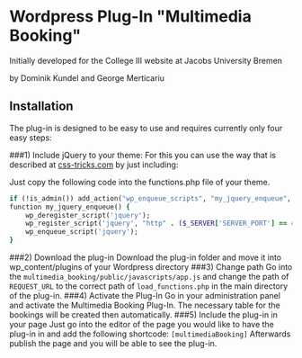 Wordpress Plug-In "Multimedia Booking"
======================================

Initially developed for the College III website at Jacobs University Bremen

by Dominik Kundel and George Merticariu

Installation
------------

The plug-in is designed to be easy to use and requires currently only four easy steps:

###1) Include jQuery to your theme:
For this you can use the way that is described at [css-tricks.com](http://css-tricks.com/snippets/wordpress/include-jquery-in-wordpress-theme/) by just including:

Just copy the following code into the functions.php file of your theme.
```ruby
if (!is_admin()) add_action("wp_enqueue_scripts", "my_jquery_enqueue", 11);
function my_jquery_enqueue() {
    wp_deregister_script('jquery');
    wp_register_script('jquery', "http" . ($_SERVER['SERVER_PORT'] == 443 ? "s" : "") . "://ajax.googleapis.com/ajax/libs/jquery/1.7.1/jquery.min.js", false, null);
    wp_enqueue_script('jquery');
}
```

###2) Download the plug-in
Download the plug-in folder and move it into wp_content/plugins of your Wordpress directory
###3) Change path
Go into the `multimedia_booking/public/javascripts/app.js` and change the path of `REQUEST_URL` to the correct path of `load_functions.php` in the main directory of the plug-in.
###4) Activate the Plug-In
Go in your administration panel and activate the Multimedia Booking Plug-In. 
The necessary table for the bookings will be created then automatically.
###5) Include the plug-in in your page
Just go into the editor of the page you would like to have the plug-in in and add the following shortcode:
`[multimediaBooking]`
Afterwards publish the page and you will be able to see the plug-in.